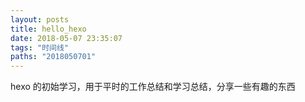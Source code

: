 ```yaml
---
layout: posts
title: hello_hexo
date: 2018-05-07 23:35:07
tags: "时间线"
paths: "2018050701"
---
```


 hexo 的初始学习，用于平时的工作总结和学习总结，分享一些有趣的东西

